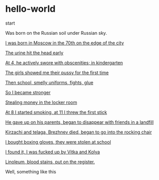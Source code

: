 # hello-world
start

  <p>
Was born on the Russian soil under Russian sky.
  </p>


<a href="https://genius.com/Krovostok-biography-lyrics">I was born in Moscow in the 70th on the edge of the city
  <p>The urine hit the head early</p>
  <p>At 4, he actively swore with obscenities; in kindergarten</p>
  <p>The girls showed me their pussy for the first time</p>
  <p>Then school, smelly uniforms, fights, glue</p>
  <p>So I became stronger</p>
  <p>Stealing money in the locker room</p>
  <p>At 8 I started smoking, at 11 I threw the first stick</p>
  <p>He gave up on his parents, began to disappear with friends in a landfill</p>
  <p>Kirzachi and telaga, Brezhnev died, began to go into the rocking chair</p>
  <p>I bought boxing gloves, they were stolen at school</p>
  <p>I found it, I was fucked up by Vitka and Kolya</p>
  <p>Linoleum, blood stains, put on the register.</p> </a>
  
Well, something like this
